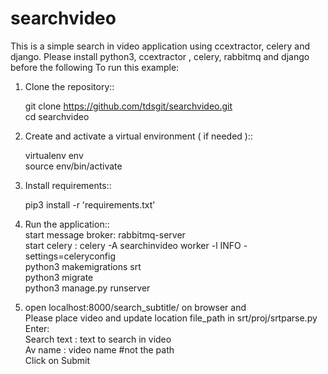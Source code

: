 # searchvideo

This is a simple search in video application using ccextractor, celery and django.
Please install python3, ccextractor , celery, rabbitmq and django before the following
To run this example:  

1. Clone the repository::  

     git clone https://github.com/tdsgit/searchvideo.git   
     cd searchvideo   

2. Create and activate a virtual environment ( if needed )::

     virtualenv env    
     source env/bin/activate   

3. Install requirements::   
     
     pip3 install -r 'requirements.txt'    

4. Run the application::  
     start message broker: rabbitmq-server    
     start celery : celery -A searchinvideo worker -l INFO -settings=celeryconfig    
     python3 makemigrations srt   
     python3 migrate   
     python3 manage.py runserver   
    
5. open localhost:8000/search_subtitle/ on browser and     
     Please place video and update location file_path in srt/proj/srtparse.py     
     Enter:    
     Search text : text to search in video   
     Av name : video name #not the path   
     Click on Submit    
